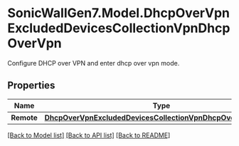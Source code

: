 # SonicWallGen7.Model.DhcpOverVpnExcludedDevicesCollectionVpnDhcpOverVpn
Configure DHCP over VPN and enter dhcp over vpn mode.

## Properties

Name | Type | Description | Notes
------------ | ------------- | ------------- | -------------
**Remote** | [**DhcpOverVpnExcludedDevicesCollectionVpnDhcpOverVpnRemote**](DhcpOverVpnExcludedDevicesCollectionVpnDhcpOverVpnRemote.md) |  | [optional] 

[[Back to Model list]](../README.md#documentation-for-models) [[Back to API list]](../README.md#documentation-for-api-endpoints) [[Back to README]](../README.md)

